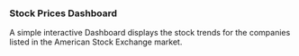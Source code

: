 ### Stock Prices Dashboard
A simple interactive Dashboard displays the stock trends for the companies listed in the American Stock Exchange market.
